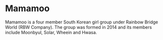 # Mamamoo
Mamamoo is a four member South Korean girl group under Rainbow Bridge World (RBW Company). The group was formed in 2014 and its members include Moonbyul, Solar, Wheein and Hwasa.
